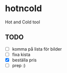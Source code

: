 # hotncold
Hot and Cold tool

## TODO
- [ ] komma på lista för bilder
- [ ] fixa kista
- [x] beställa pris
- [ ] prep :)

